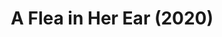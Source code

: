 ---
published: false
cancelled: COVID-19
layout: shows
title: A Flea in Her Ear (2020)
image_credit: 
image_alt:
image_caption:
category: play
details:
  Title: A Flea in Her Ear - wiki
  Theatre: Limelight Theatre
  Writer: Georges Feydeau - wiki
  Website: https://web.archive.org/web/20200928192759/https://limelight-theatre.org/shows/
showtimes: |
  2020-03-19 19:30:00
  2020-03-20 19:30:00
  2020-03-21 19:30:00
  2020-03-22 14:00:00
  2020-03-24 19:30:00
  2020-03-26 19:30:00
  2020-03-27 19:30:00
  2020-03-28 19:30:00
  2020-03-29 14:00:00
  2020-04-02 19:30:00
  2020-04-03 19:30:00
  2020-04-04 19:30:00
  2020-04-05 14:00:00
  2020-04-09 19:30:00
  2020-04-10 19:30:00
  2020-04-11 19:30:00
cast: |
crew:
  Director: Jason Collins
external_links:
  Shows - Limelight Theatre: https://web.archive.org/web/20200928192759/https://limelight-theatre.org/shows/
--- 